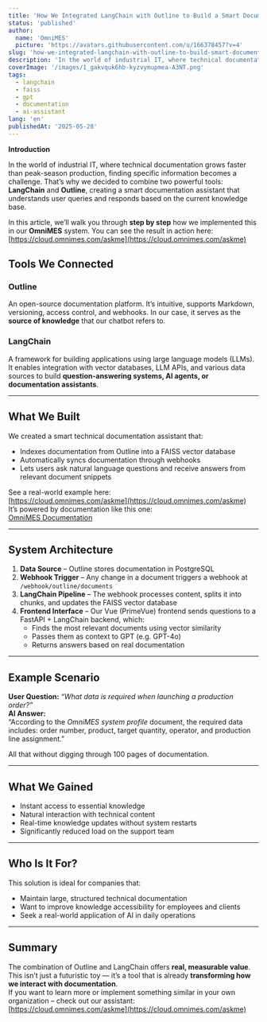 ```yaml
---
title: 'How We Integrated LangChain with Outline to Build a Smart Documentation Assistant in OmniMES – a Modern Chatbot'
status: 'published'
author:
  name: 'OmniMES'
  picture: 'https://avatars.githubusercontent.com/u/166378457?v=4'
slug: 'how-we-integrated-langchain-with-outline-to-build-smart-documentation-assistant-in-omnimes'
description: 'In the world of industrial IT, where technical documentation grows faster than peak-season production, finding specific information becomes a challenge. That’s why we decided to combine two powerful tools: LangChain and Outline, creating a smart documentation assistant that understands user queries and responds based on the current knowledge base.'
coverImage: '/images/1_gakvquk6hb-kyzvymupmea-A3NT.png'
tags:
  - langchain
  - faiss
  - gpt
  - documentation
  - ai-assistant
lang: 'en'
publishedAt: '2025-05-28'
---
```


**Introduction**

In the world of industrial IT, where technical documentation grows faster than peak-season production, finding specific information becomes a challenge. That’s why we decided to combine two powerful tools: **LangChain** and **Outline**, creating a smart documentation assistant that understands user queries and responds based on the current knowledge base.

In this article, we’ll walk you through **step by step** how we implemented this in our **OmniMES** system. You can see the result in action here:  
[https://cloud.omnimes.com/askme](https://cloud.omnimes.com/askme)

## Tools We Connected

### **Outline**

An open-source documentation platform. It’s intuitive, supports Markdown, versioning, access control, and webhooks. In our case, it serves as the **source of knowledge** that our chatbot refers to.

### **LangChain**

A framework for building applications using large language models (LLMs). It enables integration with vector databases, LLM APIs, and various data sources to build **question-answering systems, AI agents, or documentation assistants**.

---

## What We Built

We created a smart technical documentation assistant that:

- Indexes documentation from Outline into a FAISS vector database  
- Automatically syncs documentation through webhooks  
- Lets users ask natural language questions and receive answers from relevant document snippets

See a real-world example here:  
[https://cloud.omnimes.com/askme](https://cloud.omnimes.com/askme)  
It’s powered by documentation like this one:  
[OmniMES Documentation](https://docs.omnimes.com/s/1c357062-fcc1-4fbe-a88e-09285cda6e02/doc/profil-mCVVX6AbzS)

---

## System Architecture

1. **Data Source** – Outline stores documentation in PostgreSQL  
2. **Webhook Trigger** – Any change in a document triggers a webhook at `/webhook/outline/documents`  
3. **LangChain Pipeline** – The webhook processes content, splits it into chunks, and updates the FAISS vector database  
4. **Frontend Interface** – Our Vue (PrimeVue) frontend sends questions to a FastAPI + LangChain backend, which:
   - Finds the most relevant documents using vector similarity
   - Passes them as context to GPT (e.g. GPT-4o)
   - Returns answers based on real documentation

---

## Example Scenario

**User Question:** *“What data is required when launching a production order?”*  
**AI Answer:**  
“According to the *OmniMES system profile* document, the required data includes: order number, product, target quantity, operator, and production line assignment.”

All that without digging through 100 pages of documentation.

---

## What We Gained

- Instant access to essential knowledge  
- Natural interaction with technical content  
- Real-time knowledge updates without system restarts  
- Significantly reduced load on the support team

---

## Who Is It For?

This solution is ideal for companies that:

- Maintain large, structured technical documentation  
- Want to improve knowledge accessibility for employees and clients  
- Seek a real-world application of AI in daily operations

---

## Summary

The combination of Outline and LangChain offers **real, measurable value**. This isn’t just a futuristic toy — it’s a tool that is already **transforming how we interact with documentation**.  
If you want to learn more or implement something similar in your own organization – check out our assistant:  
[https://cloud.omnimes.com/askme](https://cloud.omnimes.com/askme)

